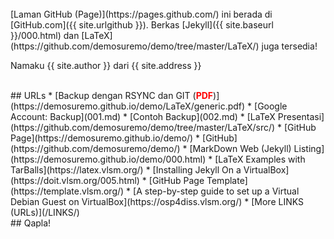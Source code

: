 ---
---

<br>
[Laman GitHub (Page)](https://pages.github.com/) ini berada di [GitHub.com]({{ site.urlgithub }}).
Berkas
[Jekyll]({{ site.baseurl }}/000.html)
dan
[LaTeX](https://github.com/demosuremo/demo/tree/master/LaTeX/)
juga tersedia!

Namaku {{ site.author }} dari {{ site.address }}

<br>
## URLs
* [Backup dengan RSYNC dan GIT (<span style="color:red; font-weight:bold;">PDF</span>)](https://demosuremo.github.io/demo/LaTeX/generic.pdf)
* [Google Account: Backup](001.md)
* [Contoh Backup](002.md)
* [LaTeX Presentasi](https://github.com/demosuremo/demo/tree/master/LaTeX/src/)
* [GitHub Page](https://demosuremo.github.io/demo/)
* [GitHub](https://github.com/demosuremo/demo/)
* [MarkDown Web (Jekyll) Listing](https://demosuremo.github.io/demo/000.html)
* [LaTeX Examples with TarBalls](https://latex.vlsm.org/)
* [Installing Jekyll On a VirtualBox](https://doit.vlsm.org/005.html)
* [GitHub Page Template](https://template.vlsm.org/)
* [A step-by-step guide to set up a Virtual Debian Guest on VirtualBox](https://osp4diss.vlsm.org/)
* [More LINKS (URLs)](/LINKS/)

<br>
## Qapla!
<br>


